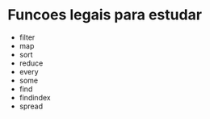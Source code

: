 # Funcoes legais para estudar
* filter
* map
* sort
* reduce
* every
* some
* find
* findindex
* spread